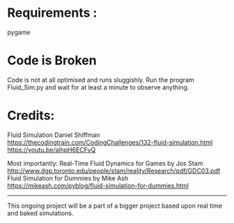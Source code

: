 # Requirements :
pygame
# Code is Broken
Code is not at all optimised and runs sluggishly. Run the program Fluid_Sim.py and wait for at least a minute to observe anything.

# Credits:
Fluid Simulation
Daniel Shiffman
https://thecodingtrain.com/CodingChallenges/132-fluid-simulation.html
https://youtu.be/alhpH6ECFvQ

Most importantly:
Real-Time Fluid Dynamics for Games by Jos Stam
http://www.dgp.toronto.edu/people/stam/reality/Research/pdf/GDC03.pdf
Fluid Simulation for Dummies by Mike Ash
https://mikeash.com/pyblog/fluid-simulation-for-dummies.html

---
This ongoing project will be a part of a bigger project based upon real time and baked simulations.